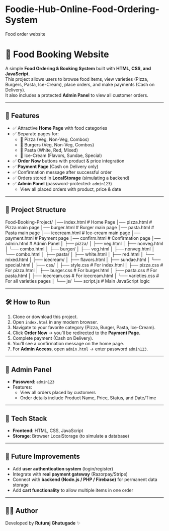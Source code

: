 # Foodie-Hub-Online-Food-Ordering-System
Food order website
# 🍔 Food Booking Website

A simple **Food Ordering & Booking System** built with **HTML, CSS, and JavaScript**.  
This project allows users to browse food items, view varieties (Pizza, Burgers, Pasta, Ice-Cream), place orders, and make payments (Cash on Delivery).  
It also includes a protected **Admin Panel** to view all customer orders.

---

## 🚀 Features
- ✅ Attractive **Home Page** with food categories  
- ✅ Separate pages for:
  - 🍕 Pizza (Veg, Non-Veg, Combos)
  - 🍔 Burgers (Veg, Non-Veg, Combos)
  - 🍝 Pasta (White, Red, Mixed)
  - 🍨 Ice-Cream (Flavors, Sundae, Special)  
- ✅ **Order Now** buttons with product & price integration  
- ✅ **Payment Page** (Cash on Delivery only)  
- ✅ Confirmation message after successful order  
- ✅ Orders stored in **LocalStorage** (simulating a backend)  
- ✅ **Admin Panel** (password-protected: `admin123`)  
  - View all placed orders with product, price & date  

---

## 📂 Project Structure

Food-Booking-Project/
│── index.html # Home Page
│── pizza.html # Pizza main page
│── burger.html # Burger main page
│── pasta.html # Pasta main page
│── icecream.html # Ice-cream main page
│── payment.html # Payment page
│── confirm.html # Confirmation page
│── admin.html # Admin Panel
│
├── pizza/
│ ├── veg.html
│ ├── nonveg.html
│ └── combo.html
│
├── burger/
│ ├── veg.html
│ ├── nonveg.html
│ └── combo.html
│
├── pasta/
│ ├── white.html
│ ├── red.html
│ └── mixed.html
│
├── icecream/
│ ├── flavors.html
│ ├── sundae.html
│ └── special.html
│
├── css/
│ ├── style.css # For index.html
│ ├── pizza.css # For pizza.html
│ ├── burger.css # For burger.html
│ ├── pasta.css # For pasta.html
│ ├── icecream.css # For icecream.html
│ └── varieties.css # For all varieties pages
│
└── js/
└── script.js # Main JavaScript logic


---

## 🛠️ How to Run
1. Clone or download this project.  
2. Open `index.html` in any modern browser.  
3. Navigate to your favorite category (Pizza, Burger, Pasta, Ice-Cream).  
4. Click **Order Now** → you’ll be redirected to the **Payment Page**.  
5. Complete payment (Cash on Delivery).  
6. You’ll see a confirmation message on the home page.  
7. For **Admin Access**, open `admin.html` → enter password `admin123`.  

---

## 🔑 Admin Panel
- **Password**: `admin123`  
- Features:
  - View all orders placed by customers
  - Order details include Product Name, Price, Status, and Date/Time

---

## 🎨 Tech Stack
- **Frontend**: HTML, CSS, JavaScript  
- **Storage**: Browser LocalStorage (to simulate a database)

---

## 📌 Future Improvements
- Add **user authentication system** (login/register)  
- Integrate with **real payment gateway** (Razorpay/Stripe)  
- Connect with **backend (Node.js / PHP / Firebase)** for permanent data storage  
- Add **cart functionality** to allow multiple items in one order  

---

## 👨‍💻 Author
Developed by **Ruturaj Ghutugade** ✨  




